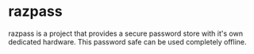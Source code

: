 # razpass
razpass is a project that provides a secure password store with it's own dedicated hardware.
This password safe can be used completely offline. 
